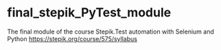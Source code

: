 # final_stepik_PyTest_module
The final module of the course Stepik.Test automation with Selenium and Python
https://stepik.org/course/575/syllabus

